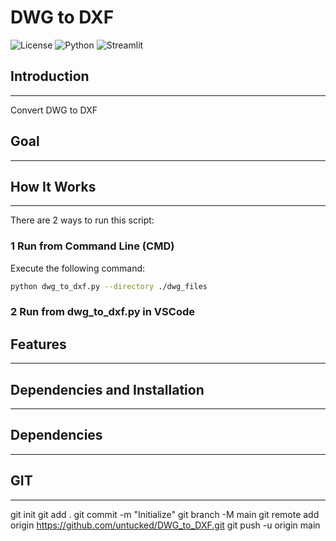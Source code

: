 # DWG to DXF
![License](https://img.shields.io/badge/license-MIT-blue.svg)
![Python](https://img.shields.io/badge/python-3.8%2B-blue.svg)
![Streamlit](https://img.shields.io/badge/Streamlit-1.25.0-blue.svg)


## Introduction
------------

Convert DWG to DXF

## Goal
------------


## How It Works
------------

There are 2 ways to run this script:

### 1 Run from Command Line (CMD)

Execute the following command:

```bash
python dwg_to_dxf.py --directory ./dwg_files
```
### 2 Run from dwg_to_dxf.py in VSCode

## Features
------------


## Dependencies and Installation
----------------------------


## Dependencies 
----------------------------

## GIT
----------------------------
git init
git add .
git commit -m "Initialize"
git branch -M main
git remote add origin https://github.com/untucked/DWG_to_DXF.git
git push -u origin main
